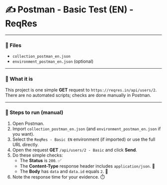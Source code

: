 # ✍️ Postman - Basic Test (EN) - ReqRes

---

### 📂 Files

* `collection_postman_en.json`
* `environment_postman_en.json` (optional)

---

### 🔎 What it is

This project is one simple **GET** request to `https://reqres.in/api/users/2`. There are no automated scripts; checks are done manually in Postman.

---

### 🏃 Steps to run (manual)

1.  Open Postman.
2.  Import `collection_postman_en.json` (and `environment_postman_en.json` if you want).
3.  Select the `ReqRes - Basic EN` environment (if imported) or use the full URL directly.
4.  Open the request **GET** `/api/users/2 - Basic` and click **Send**.
5.  Do these simple checks:
    * The **Status** is `200`. ✅
    * The **Content-Type** response header includes `application/json`. 📄
    * The **Body** has `data` and `data.id` equals `2`. 🔢
6.  Note the response time for your evidence. ⏱️


